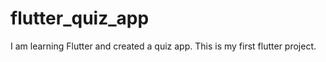 # flutter_quiz_app
I am learning Flutter and created a quiz app. This is my first flutter project. 
